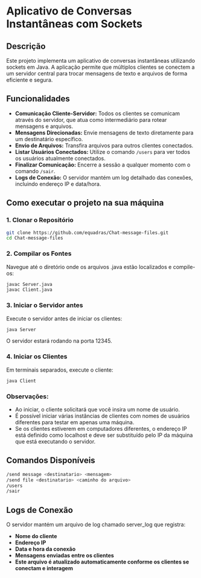# Aplicativo de Conversas Instantâneas com Sockets

## Descrição

Este projeto implementa um aplicativo de conversas instantâneas utilizando sockets em Java. A aplicação permite que múltiplos clientes se conectem a um servidor central para trocar mensagens de texto e arquivos de forma eficiente e segura.

## Funcionalidades

- **Comunicação Cliente-Servidor:** Todos os clientes se comunicam através do servidor, que atua como intermediário para rotear mensagens e arquivos.
- **Mensagens Direcionadas:** Envie mensagens de texto diretamente para um destinatário específico.
- **Envio de Arquivos:** Transfira arquivos para outros clientes conectados.
- **Listar Usuários Conectados:** Utilize o comando `/users` para ver todos os usuários atualmente conectados.
- **Finalizar Comunicação:** Encerre a sessão a qualquer momento com o comando `/sair`.
- **Logs de Conexão:** O servidor mantém um log detalhado das conexões, incluindo endereço IP e data/hora.


## Como executar o projeto na sua máquina

### 1. Clonar o Repositório

```bash
git clone https://github.com/equadras/Chat-message-files.git
cd Chat-message-files
```

### 2. Compilar os Fontes
Navegue até o diretório onde os arquivos .java estão localizados e compile-os:
```bash
javac Server.java
javac Client.java
```
### 3. Iniciar o Servidor antes
Execute o servidor antes de iniciar os clientes:
```bash
java Server
```
O servidor estará rodando na porta 12345.

### 4. Iniciar os Clientes
Em terminais separados, execute o cliente:
```bash
java Client
```
### Observações:
- Ao iniciar, o cliente solicitará que você insira um nome de usuário.
- É possível iniciar várias instâncias de clientes com nomes de usuários diferentes para testar em apenas uma máquina.
- Se os clientes estiverem em computadores diferentes, o endereço IP está definido como localhost e deve ser substituído pelo IP da máquina que está executando o servidor.

## Comandos Disponíveis

```bash
/send message <destinatario> <mensagem>
/send file <destinatario> <caminho do arquivo>
/users
/sair
```

## Logs de Conexão
O servidor mantém um arquivo de log chamado server_log que registra:

- **Nome do cliente**
- **Endereço IP**
- **Data e hora da conexão**
- **Mensagens enviadas entre os clientes**
- **Este arquivo é atualizado automaticamente conforme os clientes se conectam e interagem**
